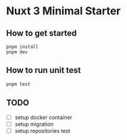 # Nuxt 3 Minimal Starter

## How to get started

```
pnpm install
pnpm dev
```

## How to run unit test

```bash
pnpm test
```

## TODO

- [ ] setup docker container
- [ ] setup migration
- [ ] setup repositories test
